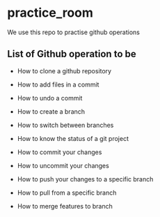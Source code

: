 # practice_room
We use this repo to practise github operations

## List of Github operation to be

*   How to clone a github repository

*   How to add files in a commit

*   How to undo a commit

*   How to create a branch

*   How to switch between branches

*   How to know the status of a git project

*   How to commit your changes

*   How to uncommit your changes

*   How to push your changes to a specific branch

*   How to pull from a specific branch

*   How to merge features to branch